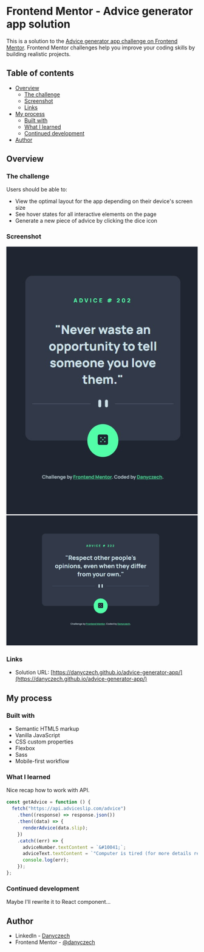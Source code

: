 # Frontend Mentor - Advice generator app solution

This is a solution to the [Advice generator app challenge on Frontend Mentor](https://www.frontendmentor.io/challenges/advice-generator-app-QdUG-13db). Frontend Mentor challenges help you improve your coding skills by building realistic projects.

## Table of contents

- [Overview](#overview)
  - [The challenge](#the-challenge)
  - [Screenshot](#screenshot)
  - [Links](#links)
- [My process](#my-process)
  - [Built with](#built-with)
  - [What I learned](#what-i-learned)
  - [Continued development](#continued-development)
- [Author](#author)

## Overview

### The challenge

Users should be able to:

- View the optimal layout for the app depending on their device's screen size
- See hover states for all interactive elements on the page
- Generate a new piece of advice by clicking the dice icon

### Screenshot

![](./design/printscreen_mobile.jpg)
![](./design/printscreen_desktop.jpg)

### Links

- Solution URL: [https://danyczech.github.io/advice-generator-app/](https://danyczech.github.io/advice-generator-app/)

## My process

### Built with

- Semantic HTML5 markup
- Vanilla JavaScript
- CSS custom properties
- Flexbox
- Sass
- Mobile-first workflow

### What I learned

Nice recap how to work with API.

```js
const getAdvice = function () {
  fetch("https://api.adviceslip.com/advice")
    .then((response) => response.json())
    .then((data) => {
      renderAdvice(data.slip);
    })
    .catch((err) => {
      adviceNumber.textContent = `&#10041;`;
      adviceText.textContent = `"Computer is tired (for more details read console). It is high time for a break :-)."`;
      console.log(err);
    });
};
```

### Continued development

Maybe I'll rewrite it to React component...

## Author

- LinkedIn - [Danyczech](https://www.linkedin.com/in/danyczech/)
- Frontend Mentor - [@danyczech](https://www.frontendmentor.io/profile/danyczech)
